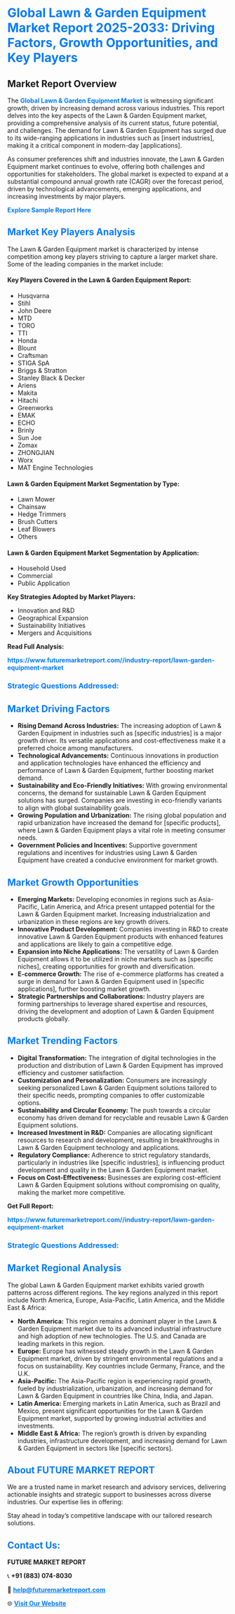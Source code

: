 <h1 style="color: #007BFF;">Global Lawn & Garden Equipment Market Report 2025-2033: Driving Factors, Growth Opportunities, and Key Players</h1>

<section id="overview">
<h2>Market Report Overview</h2>
<p>The <a href="https://www.futuremarketreport.com//industry-report/lawn-garden-equipment-market" style="color: #007BFF; text-decoration: none;"><strong>Global Lawn & Garden Equipment Market</strong></a> is witnessing significant growth, driven by increasing demand across various industries. This report delves into the key aspects of the Lawn & Garden Equipment market, providing a comprehensive analysis of its current status, future potential, and challenges. The demand for Lawn & Garden Equipment has surged due to its wide-ranging applications in industries such as [insert industries], making it a critical component in modern-day [applications].</p>
<p>As consumer preferences shift and industries innovate, the Lawn & Garden Equipment market continues to evolve, offering both challenges and opportunities for stakeholders. The global market is expected to expand at a substantial compound annual growth rate (CAGR) over the forecast period, driven by technological advancements, emerging applications, and increasing investments by major players.</p>
</section>

<section id="overview">
<p><a href="https://www.futuremarketreport.com//request-sample/reportId=58232" style="color: #007BFF; text-decoration: none;"><strong>Explore Sample Report Here</strong></a></p>
</section>

<section id="key-players">
<h2 style="color: #007BFF;">Market Key Players Analysis</h2>
<p>The Lawn & Garden Equipment market is characterized by intense competition among key players striving to capture a larger market share. Some of the leading companies in the market include:</p>
<h4>Key Players Covered in the Lawn & Garden Equipment Report:</h4>
<ul><li>Husqvarna</li><li>Stihl</li><li>John Deere</li><li>MTD</li><li>TORO</li><li>TTI</li><li>Honda</li><li>Blount</li><li>Craftsman</li><li>STIGA SpA</li><li>Briggs &amp; Stratton</li><li>Stanley Black &amp; Decker</li><li>Ariens</li><li>Makita</li><li>Hitachi</li><li>Greenworks</li><li>EMAK</li><li>ECHO</li><li>Brinly</li><li>Sun Joe</li><li>Zomax</li><li>ZHONGJIAN</li><li>Worx</li><li>MAT Engine Technologies</li></ul>
<h4>Lawn & Garden Equipment Market Segmentation by Type:</h4>
<ul><li>Lawn Mower</li><li>Chainsaw</li><li>Hedge Trimmers</li><li>Brush Cutters</li><li>Leaf Blowers</li><li>Others</li></ul>

<h4>Lawn & Garden Equipment Market Segmentation by Application:</h4>
<ul><li>Household Used</li><li>Commercial</li><li>Public Application</li></ul>
<p><strong>Key Strategies Adopted by Market Players:</strong></p>
<ul>
<li>Innovation and R&D</li>
<li>Geographical Expansion</li>
<li>Sustainability Initiatives</li>
<li>Mergers and Acquisitions</li>
</ul>
</section>

<section>
<p><strong>Read Full Analysis: </strong></p><a href="https://www.futuremarketreport.com//industry-report/lawn-garden-equipment-market" style="color: #007BFF; text-decoration: none;"><strong>https://www.futuremarketreport.com//industry-report/lawn-garden-equipment-market</strong></a>
<h3 style="color: #007BFF;">Strategic Questions Addressed:</h3>
</section>

<section id="driving-factors">
<h2 style="color: #007BFF;">Market Driving Factors</h2>
<ul>
<li><strong>Rising Demand Across Industries:</strong> The increasing adoption of Lawn & Garden Equipment in industries such as [specific industries] is a major growth driver. Its versatile applications and cost-effectiveness make it a preferred choice among manufacturers.</li>
<li><strong>Technological Advancements:</strong> Continuous innovations in production and application technologies have enhanced the efficiency and performance of Lawn & Garden Equipment, further boosting market demand.</li>
<li><strong>Sustainability and Eco-Friendly Initiatives:</strong> With growing environmental concerns, the demand for sustainable Lawn & Garden Equipment solutions has surged. Companies are investing in eco-friendly variants to align with global sustainability goals.</li>
<li><strong>Growing Population and Urbanization:</strong> The rising global population and rapid urbanization have increased the demand for [specific products], where Lawn & Garden Equipment plays a vital role in meeting consumer needs.</li>
<li><strong>Government Policies and Incentives:</strong> Supportive government regulations and incentives for industries using Lawn & Garden Equipment have created a conducive environment for market growth.</li>
</ul>
</section>

<section id="growth-opportunities">
<h2 style="color: #007BFF;">Market Growth Opportunities</h2>
<ul>
<li><strong>Emerging Markets:</strong> Developing economies in regions such as Asia-Pacific, Latin America, and Africa present untapped potential for the Lawn & Garden Equipment market. Increasing industrialization and urbanization in these regions are key growth drivers.</li>
<li><strong>Innovative Product Development:</strong> Companies investing in R&D to create innovative Lawn & Garden Equipment products with enhanced features and applications are likely to gain a competitive edge.</li>
<li><strong>Expansion into Niche Applications:</strong> The versatility of Lawn & Garden Equipment allows it to be utilized in niche markets such as [specific niches], creating opportunities for growth and diversification.</li>
<li><strong>E-commerce Growth:</strong> The rise of e-commerce platforms has created a surge in demand for Lawn & Garden Equipment used in [specific applications], further boosting market growth.</li>
<li><strong>Strategic Partnerships and Collaborations:</strong> Industry players are forming partnerships to leverage shared expertise and resources, driving the development and adoption of Lawn & Garden Equipment products globally.</li>
</ul>
</section>

<section id="trending-factors">
<h2 style="color: #007BFF;">Market Trending Factors</h2>
<ul>
<li><strong>Digital Transformation:</strong> The integration of digital technologies in the production and distribution of Lawn & Garden Equipment has improved efficiency and customer satisfaction.</li>
<li><strong>Customization and Personalization:</strong> Consumers are increasingly seeking personalized Lawn & Garden Equipment solutions tailored to their specific needs, prompting companies to offer customizable options.</li>
<li><strong>Sustainability and Circular Economy:</strong> The push towards a circular economy has driven demand for recyclable and reusable Lawn & Garden Equipment solutions.</li>
<li><strong>Increased Investment in R&D:</strong> Companies are allocating significant resources to research and development, resulting in breakthroughs in Lawn & Garden Equipment technology and applications.</li>
<li><strong>Regulatory Compliance:</strong> Adherence to strict regulatory standards, particularly in industries like [specific industries], is influencing product development and quality in the Lawn & Garden Equipment market.</li>
<li><strong>Focus on Cost-Effectiveness:</strong> Businesses are exploring cost-efficient Lawn & Garden Equipment solutions without compromising on quality, making the market more competitive.</li>
</ul>
</section>

<section>
<p><strong>Get Full Report: </strong></p><a href="https://www.futuremarketreport.com//industry-report/lawn-garden-equipment-market" style="color: #007BFF; text-decoration: none;"><strong>https://www.futuremarketreport.com//industry-report/lawn-garden-equipment-market</strong></a>
<h3 style="color: #007BFF;">Strategic Questions Addressed:</h3>
</section>


<section id="regional-analysis">
<h2 style="color: #007BFF;">Market Regional Analysis</h2>
<p>The global Lawn & Garden Equipment market exhibits varied growth patterns across different regions. The key regions analyzed in this report include North America, Europe, Asia-Pacific, Latin America, and the Middle East & Africa:</p>
<ul>
<li><strong>North America:</strong> This region remains a dominant player in the Lawn & Garden Equipment market due to its advanced industrial infrastructure and high adoption of new technologies. The U.S. and Canada are leading markets in this region.</li>
<li><strong>Europe:</strong> Europe has witnessed steady growth in the Lawn & Garden Equipment market, driven by stringent environmental regulations and a focus on sustainability. Key countries include Germany, France, and the U.K.</li>
<li><strong>Asia-Pacific:</strong> The Asia-Pacific region is experiencing rapid growth, fueled by industrialization, urbanization, and increasing demand for Lawn & Garden Equipment in countries like China, India, and Japan.</li>
<li><strong>Latin America:</strong> Emerging markets in Latin America, such as Brazil and Mexico, present significant opportunities for the Lawn & Garden Equipment market, supported by growing industrial activities and investments.</li>
<li><strong>Middle East & Africa:</strong> The region’s growth is driven by expanding industries, infrastructure development, and increasing demand for Lawn & Garden Equipment in sectors like [specific sectors].</li>
</ul>
</section>

<footer>
<h2 style="color: #007BFF;">About FUTURE MARKET REPORT</h2>
<p>We are a trusted name in market research and advisory services, delivering actionable insights and strategic support to businesses across diverse industries. Our expertise lies in offering:</p>

<p>Stay ahead in today’s competitive landscape with our tailored research solutions.</p>

<h2 style="color: #007BFF;">Contact Us:</h2>
<p><strong>FUTURE MARKET REPORT</strong></p>
<p>📞 <strong>+91 (883) 074-8030</strong></p>
<p>📧 <strong><a href="mailto:help@futuremarketreport.com" style="color: #007BFF;">help@futuremarketreport.com</a></strong></p>
<p>🌐 <strong><a href="https://www.futuremarketreport.com/" style="color: #007BFF;">Visit Our Website</a></strong></p>
</footer>